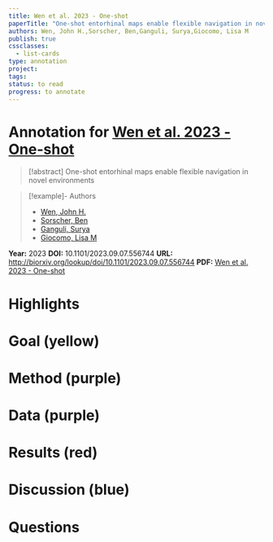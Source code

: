```yaml
---
title: Wen et al. 2023 - One-shot
paperTitle: "One-shot entorhinal maps enable flexible navigation in novel environments"
authors: Wen, John H.,Sorscher, Ben,Ganguli, Surya,Giocomo, Lisa M
publish: true
cssclasses:
  - list-cards
type: annotation
project:
tags:
status: to read
progress: to annotate
---
```

# Annotation for [Wen et al. 2023 - One-shot](Papers/References/Wen%20et%20al.%202023%20-%20One-shot)

> [!abstract] One-shot entorhinal maps enable flexible navigation in novel environments

> [!example]- Authors
> - [Wen, John H.](Wen%2C%20John%20H.)
> - [Sorscher, Ben](Sorscher%2C%20Ben)
> - [Ganguli, Surya](Ganguli%2C%20Surya)
> - [Giocomo, Lisa M](Giocomo%2C%20Lisa%20M)

**Year:** 2023
**DOI:** 10.1101/2023.09.07.556744
**URL:** http://biorxiv.org/lookup/doi/10.1101/2023.09.07.556744
**PDF:** [Wen et al. 2023 - One-shot](Papers/PDFs/Wen%20et%20al.%202023%20-%20One-shot%20entorhinal%20maps%20enable%20flexible%20navigation%20in%20novel%20environments.pdf)

# Highlights


# Goal (yellow)


# Method (purple)


# Data (purple)


# Results (red)


# Discussion (blue)


# Questions

